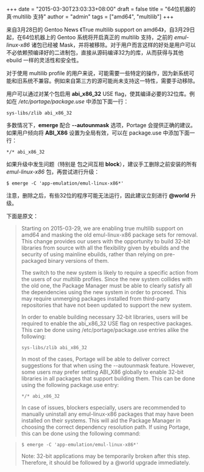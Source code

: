 +++
date = "2015-03-30T23:03:33+08:00"
draft = false
title = "64位机器的 真·multilib 支持"
author = "admin"
tags = ["amd64", "multilib"]
+++

来自3月28日的 Gentoo News 《True multilib support on amd64》，自3月29日起，在64位机器上的 Gentoo 系统将开启真正的 multilib 支持，之前的 *emul-linux-x86* 诸包已经被 Mask，并将被移除。对于用户而言这样的好处是用户可以不必依赖预编译好的二进制包，直接从源码编译32为的库，从而获得与其他 ebuild 一样的灵活性和安全性。
<!--more-->
对于使用 multilib profile 的用户来说，可能需要一些特定的操作，因为新系统可能和旧系统不兼容。例如来自第三方的源可能尚未支持这一特性，需要手动移除。

用户可以通过对某个包启用 **abi_x86_32** USE flag，使其编译必要的32位库。例如在 */etc/portage/package.use* 中添加下面一行：

```
sys-libs/zlib abi_x86_32
```

多数情况下，**emerge** 配合 **--autounmask** 选项，Portage 会提供正确的建议。如果用户倾向将 **ABI_X86** 设置为全局有效，可以在 package.use 中添加下面一行：

```
*/* abi_x86_32
```

如果升级中发生问题（特别是 包之间互相 **block**），建议手工删除之前安装的所有 *emul-linux-x86* 包，再尝试进行升级：

```
$ emerge -C 'app-emulation/emul-linux-x86*'
```

注意，删除之后，有些32位的程序可能无法运行，因此建议立刻进行 **@world** 升级。

下面是原文：

> Starting on 2015-03-29, we are enabling true multilib support on amd64
and masking the old emul-linux-x86 package sets for removal. This
change provides our users with the opportunity to build 32-bit libraries
from source with all the flexibility given by ebuilds and the security
of using mainline ebuilds, rather than relying on pre-packaged binary
versions of them.
>
> The switch to the new system is likely to require a specific action from
the users of our multilib profiles. Since the new system collides with
the old one, the Package Manager must be able to clearly satisfy all
the dependencies using the new system in order to proceed. This may
require unmerging packages installed from third-party repositories that
have not been updated to support the new system.
>
> In order to enable building necessary 32-bit libraries, users will be
required to enable the abi_x86_32 USE flag on respective packages.
This can be done using /etc/portage/package.use entries alike
the following:
>
>     sys-libs/zlib abi_x86_32
>
> In most of the cases, Portage will be able to deliver correct
suggestions for that when using the --autounmask feature. However, some
users may prefer setting ABI_X86 globally to enable 32-bit libraries
in all packages that support building them. This can be done using
the following package.use entry:
>
>     */* abi_x86_32
>
> In case of issues, blockers especially, users are recommended
to manually uninstall any emul-linux-x86 packages that may have been
installed on their systems. This will aid the Package Manager
in choosing the correct dependency resolution path. If using Portage,
this can be done using the following command:

>     $ emerge -C 'app-emulation/emul-linux-x86*'
>
> Note: 32-bit applications may be temporarily broken after this step.
Therefore, it should be followed by a @world upgrade immediately.